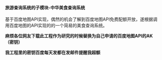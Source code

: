 #### 旅游查询系统的子模块-中华美食查询系统
基于百度地图API实现，偶然的机会了解到百度地图API免费配额开放，遂根据调用百度地图的API实现的的一个简易的美食查询系统。


**麻烦各位网友下载此工程作为研究的时候替换为自己申请的百度地图API的AK（密钥）**  

**我工程里的密钥百度每天发都在发邮件提醒我超额**
